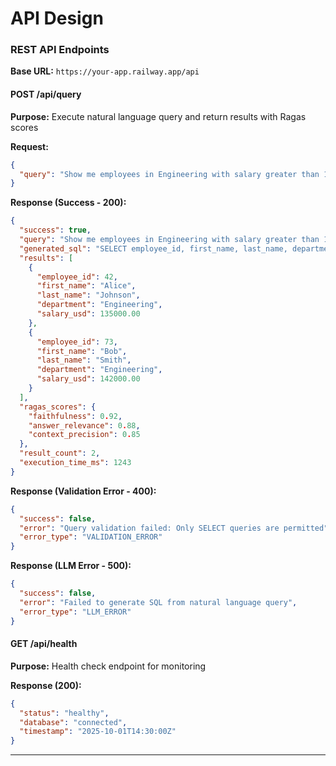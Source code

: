 # API Design

### REST API Endpoints

**Base URL:** `https://your-app.railway.app/api`

#### POST /api/query

**Purpose:** Execute natural language query and return results with Ragas scores

**Request:**
```json
{
  "query": "Show me employees in Engineering with salary greater than 120K"
}
```

**Response (Success - 200):**
```json
{
  "success": true,
  "query": "Show me employees in Engineering with salary greater than 120K",
  "generated_sql": "SELECT employee_id, first_name, last_name, department, salary_usd FROM employees WHERE department = 'Engineering' AND salary_usd > 120000",
  "results": [
    {
      "employee_id": 42,
      "first_name": "Alice",
      "last_name": "Johnson",
      "department": "Engineering",
      "salary_usd": 135000.00
    },
    {
      "employee_id": 73,
      "first_name": "Bob",
      "last_name": "Smith",
      "department": "Engineering",
      "salary_usd": 142000.00
    }
  ],
  "ragas_scores": {
    "faithfulness": 0.92,
    "answer_relevance": 0.88,
    "context_precision": 0.85
  },
  "result_count": 2,
  "execution_time_ms": 1243
}
```

**Response (Validation Error - 400):**
```json
{
  "success": false,
  "error": "Query validation failed: Only SELECT queries are permitted",
  "error_type": "VALIDATION_ERROR"
}
```

**Response (LLM Error - 500):**
```json
{
  "success": false,
  "error": "Failed to generate SQL from natural language query",
  "error_type": "LLM_ERROR"
}
```

#### GET /api/health

**Purpose:** Health check endpoint for monitoring

**Response (200):**
```json
{
  "status": "healthy",
  "database": "connected",
  "timestamp": "2025-10-01T14:30:00Z"
}
```

---
